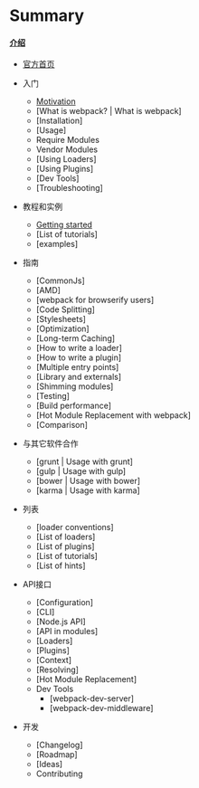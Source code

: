# Summary

####  [介绍](README.md) 

* [官方首页](http://http://webpack.github.io/docs/)

* 入门
  * [Motivation](motivation)
  * [What is webpack? | What is webpack]
  * [Installation]
  * [Usage]
  * Require Modules
  * Vendor Modules
  * [Using Loaders]
  * [Using Plugins]
  * [Dev Tools]
  * [Troubleshooting]
* 教程和实例
  * [Getting started](http://webpack.github.io/docs/tutorials/getting-started/)
  * [List of tutorials]
  * [examples]
* 指南
  * [CommonJs]
  * [AMD]
  * [webpack for browserify users]
  * [Code Splitting]
  * [Stylesheets]
  * [Optimization]
  * [Long-term Caching]
  * [How to write a loader]
  * [How to write a plugin]
  * [Multiple entry points]
  * [Library and externals]
  * [Shimming modules]
  * [Testing]
  * [Build performance]
  * [Hot Module Replacement with webpack]
  * [Comparison]
* 与其它软件合作
  * [grunt | Usage with grunt]
  * [gulp | Usage with gulp]
  * [bower | Usage with bower]
  * [karma | Usage with karma]
* 列表
  * [loader conventions]
  * [List of loaders]
  * [List of plugins]
  * [List of tutorials]
  * [List of hints]
* API接口
  * [Configuration]
  * [CLI]
  * [Node.js API]
  * [API in modules]
  * [Loaders]
  * [Plugins]
  * [Context]
  * [Resolving]
  * [Hot Module Replacement]
  * Dev Tools
    * [webpack-dev-server]
    * [webpack-dev-middleware]
* 开发
  * [Changelog]
  * [Roadmap]
  * [Ideas]
  * Contributing